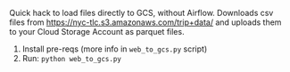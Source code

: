 Quick hack to load files directly to GCS, without Airflow. Downloads csv files from https://nyc-tlc.s3.amazonaws.com/trip+data/ and uploads them to your Cloud Storage Account as parquet files.

1. Install pre-reqs (more info in `web_to_gcs.py` script)
2. Run: `python web_to_gcs.py`
